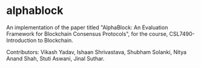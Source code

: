# alphablock

An implementation of the paper titled "AlphaBlock: An Evaluation Framework for Blockchain Consensus Protocols", for the course, CSL7490-Introduction to Blockchain.

Contributors: Vikash Yadav, Ishaan Shrivastava, Shubham Solanki, Nitya Anand Shah, Stuti Aswani, Jinal Suthar.